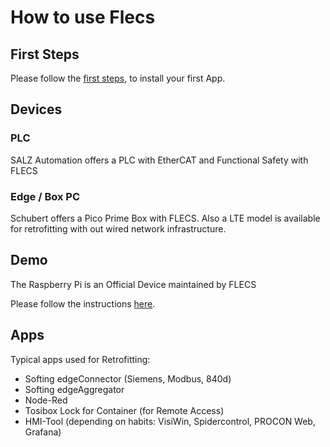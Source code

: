 # How to use Flecs

## First Steps

Please follow the [first steps](https://flecs-technologies.com/first-steps-with-flecs/), to install your first App.

## Devices

### PLC

SALZ Automation offers a PLC with EtherCAT and Functional Safety with FLECS

### Edge / Box PC

Schubert offers a Pico Prime Box with FLECS. Also a LTE model is available for retrofitting with out wired network infrastructure.

## Demo

The Raspberry Pi is an Official Device maintained by FLECS

Please follow the instructions [here](https://flecs-technologies.com/de/produkt/raspberry-pi-powered-by-flecs/).

## Apps

Typical apps used for Retrofitting:

- Softing edgeConnector (Siemens, Modbus, 840d)
- Softing edgeAggregator
- Node-Red
- Tosibox Lock for Container (for Remote Access)
- HMI-Tool (depending on habits: VisiWin, Spidercontrol, PROCON Web, Grafana)
